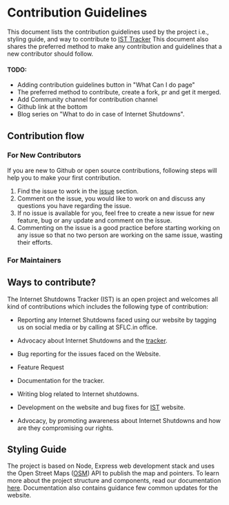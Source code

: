 Contribution Guidelines
=======================

This document lists the contribution guidelines used by the project i.e., styling guide, and way to contribute to [IST Tracker](https://internetshutdowns.in) This document also shares the preferred method to make any contribution and guidelines that a new contributor should follow.



#### TODO:

* Adding contribution guidelines button in "What Can I do page"
* The preferred method to contribute, create a fork, pr and get it merged.
* Add Community channel for contribution channel
* Github link at the bottom
* Blog series on "What to do in case of Internet Shutdowns".



## Contribution flow 
### For New Contributors

If you are new to Github or open source contributions, following steps will help you to make your first contribution.

1. Find the issue to work in the [issue](https://github.com/sflcin/internetshutdowns/issues) section.
2. Comment on the issue, you would like to work on and discuss any questions you have regarding the issue.
3. If no issue is available for you, feel free to create a new issue for new feature, bug or any update and comment on the issue. 
4. Commenting on the issue is a good practice before starting working on any issue so that no two person are working on the same issue, wasting their efforts.



### For Maintainers



## Ways to contribute?

The Internet Shutdowns Tracker (IST) is an open project and welcomes all kind of contributions which includes the following type of contribution: 

* Reporting any Internet Shutdowns faced using our website by tagging us on social media or by calling at SFLC.in office.
* Advocacy about Internet Shutdowns and the [tracker](https://internetshutdowns.in).
* Bug reporting for the issues faced on the Website.
* Feature Request
* Documentation for the tracker.
* Writing blog related to Internet shutdowns.

* Development on the website and bug fixes for [IST](https://Internetshutdowns.in) website.
* Advocacy, by promoting awareness about Internet Shutdowns and how are they compromising our rights.



## Styling Guide
The project is based on Node, Express web development stack and uses the Open Street Maps ([OSM]()) API to publish the map and pointers. To learn more about the project structure and components, read our documentation [here](./Documentation/documentation.md). Documentation also contains guidance few common updates for the website.




